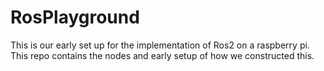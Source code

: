 # RosPlayground
This is our early set up for the implementation of Ros2 on a raspberry pi. This repo contains the nodes and early setup of how we constructed this.
